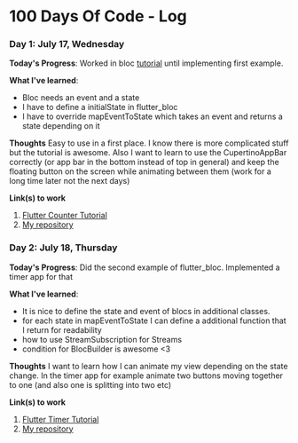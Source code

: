 # 100 Days Of Code - Log

### Day 1: July 17, Wednesday

**Today's Progress**: Worked in bloc [tutorial](https://felangel.github.io/bloc/#/gettingstarted) until implementing first example.

**What I've learned**:
- Bloc needs an event and a state
- I have to define a initialState in flutter_bloc
- I have to override mapEventToState which takes an event and returns a state depending on it

**Thoughts** Easy to use in a first place. I know there is more complicated stuff but the tutorial is awesome. Also I want to learn to use the CupertinoAppBar correctly (or app bar in the bottom instead of top in general) and keep the floating button on the screen while animating between them (work for a long time later not the next days)

**Link(s) to work**
1. [Flutter Counter Tutorial](https://felangel.github.io/bloc/#/fluttercountertutorial)
2. [My repository](https://github.com/tomkastek/BLoC_tutorials_felangel)

### Day 2: July 18, Thursday

**Today's Progress**: Did the second example of flutter_bloc. Implemented a timer app for that

**What I've learned**:
- It is nice to define the state and event of blocs in additional classes.
- for each state in mapEventToState I can define a additional function that I return for readability
- how to use StreamSubscription for Streams
- condition for BlocBuilder is awesome <3

**Thoughts** I want to learn how I can animate my view depending on the state change. In the timer app for example animate two buttons moving together to one (and also one is splitting into two etc)

**Link(s) to work**
1. [Flutter Timer Tutorial](https://felangel.github.io/bloc/#/fluttercountertutorial)
2. [My repository](https://github.com/tomkastek/BLoC_tutorials_felangel)
